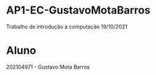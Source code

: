 # AP1-EC-GustavoMotaBarros
Trabalho de introdução a computação 19/10/2021

# Aluno
202104971 - Gustavo Mota Barros

